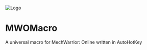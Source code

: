 ![Logo](https://cdn.discordapp.com/attachments/567319632923459584/1074953265889939536/MWOMacro.png?width=200&height=200)
# MWOMacro
A universal macro for MechWarrior: Online written in AutoHotKey
